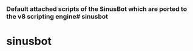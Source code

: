 ### Default attached scripts of the SinusBot which are ported to the v8 scripting engine# sinusbot
# sinusbot
